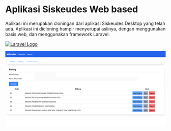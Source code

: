 # Aplikasi Siskeudes Web based
Aplikasi ini merupakan cloningan dari aplikasi Siskeudes Desktop yang telah ada. Aplikasi ini dicloning hampir menyerupai aslinya, dengan menggunakan basis web, dan menggunakan framework Laravel.

<p align="left"><a href="https://laravel.com" target="_blank"><img src="https://raw.githubusercontent.com/laravel/art/master/logo-lockup/5%20SVG/2%20CMYK/1%20Full%20Color/laravel-logolockup-cmyk-red.svg" width="400" alt="Laravel Logo"></a></p>

![alt text](image-1.png)